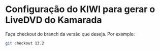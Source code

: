 Configuração do KIWI para gerar o LiveDVD do Kamarada
=====================================================

Faça checkout do branch da versão que deseja. Por exemplo:

```bash
git checkout 13.2
```
